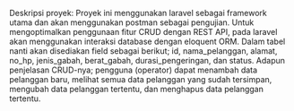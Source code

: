 Deskripsi proyek:
Proyek ini menggunakan laravel sebagai framework utama dan akan menggunakan postman sebagai pengujian. Untuk mengoptimalkan penggunaan fitur CRUD dengan REST API, pada laravel akan menggunakan interaksi database dengan eloquent ORM. Dalam tabel nanti akan disediakan field sebagai berikut; id, nama_pelanggan, alamat, no_hp, jenis_gabah, berat_gabah, durasi_pengeringan, dan status. Adapun penjelasan CRUD-nya; pengguna (operator) dapat menambah data pelanggan baru, melihat semua data pelanggan yang sudah tersimpan, mengubah data pelanggan tertentu, dan menghapus data pelanggan tertentu.